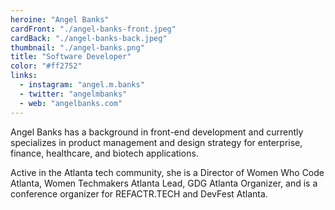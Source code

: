 ```yaml
---
heroine: "Angel Banks"
cardFront: "./angel-banks-front.jpeg"
cardBack: "./angel-banks-back.jpeg"
thumbnail: "./angel-banks.png"
title: "Software Developer"
color: "#ff2752"
links:
  - instagram: "angel.m.banks"
  - twitter: "angelmbanks"
  - web: "angelbanks.com"
---
```


Angel Banks has a background in front-end development and currently specializes in product management and design strategy for enterprise, finance, healthcare, and biotech applications.

Active in the Atlanta tech community, she is a Director of Women Who Code Atlanta, Women Techmakers Atlanta Lead, GDG Atlanta Organizer, and is a conference organizer for REFACTR.TECH and DevFest Atlanta.
